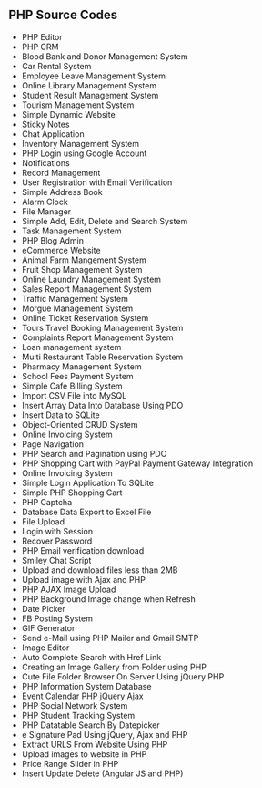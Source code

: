 <h2> PHP Source Codes </h2>
<ul>

 <li><a target="_blank" href="https://github.com/manjunath5496/PHP-Source-Codes/blob/master/php_1.rar" style="text-decoration:none;">PHP Editor</a></li>
  <li><a target="_blank" href="https://github.com/manjunath5496/PHP-CRM" style="text-decoration:none;">PHP CRM</a></li>
 <li><a target="_blank" href="https://github.com/manjunath5496/PHP-Source-Codes/blob/master/bloodbank and donar management system.rar" style="text-decoration:none;">Blood Bank and Donor Management System</a></li>
 <li><a target="_blank" href="https://github.com/manjunath5496/PHP-Source-Codes/blob/master/Car Rental Portal Project.rar" style="text-decoration:none;">Car Rental System </a></li>
 <li><a target="_blank" href="https://github.com/manjunath5496/PHP-Source-Codes/blob/master/Employee Leave Management System.rar" style="text-decoration:none;">Employee Leave Management System</a></li>
 <li><a target="_blank" href="https://github.com/manjunath5496/PHP-Source-Codes/blob/master/Online Library Management System.rar" style="text-decoration:none;">Online Library Management System</a></li>
 <li><a target="_blank" href="https://github.com/manjunath5496/PHP-Source-Codes/blob/master/Student Result Management System.rar" style="text-decoration:none;">Student Result Management System</a></li>
 <li><a target="_blank" href="https://github.com/manjunath5496/PHP-Source-Codes/blob/master/Tourism Management System.rar" style="text-decoration:none;">Tourism Management System</a></li>
  <li><a target="_blank" href="https://github.com/manjunath5496/PHP-Source-Codes/blob/master/simple-website.rar" style="text-decoration:none;">Simple Dynamic Website</a></li>
   <li><a target="_blank" href="https://github.com/manjunath5496/PHP-Source-Codes/blob/master/stickyNotes-master.rar" style="text-decoration:none;">Sticky Notes</a></li>
     <li><a target="_blank" href="https://github.com/manjunath5496/PHP-Source-Codes/blob/master/Chat-Application.rar" style="text-decoration:none;">Chat Application</a></li>
      <li><a target="_blank" href="https://github.com/manjunath5496/PHP-Source-Codes/blob/master/inventory_2014.rar" style="text-decoration:none;">Inventory Management System</a></li>
   
<li><a target="_blank" href="https://github.com/manjunath5496/PHP-Source-Codes/blob/master/Login with Google.rar" style="text-decoration:none;">PHP Login using Google Account</a></li>
  <li><a target="_blank" href="https://github.com/manjunath5496/PHP-Source-Codes/blob/master/notifications.rar" style="text-decoration:none;">Notifications</a></li>
   <li><a target="_blank" href="https://github.com/manjunath5496/PHP-Source-Codes/blob/master/recordmanagement.rar" style="text-decoration:none;">Record Management</a></li>
     <li><a target="_blank" href="https://github.com/manjunath5496/PHP-Source-Codes/blob/master/signup-email-verification.rar" style="text-decoration:none;">User Registration with Email Verification</a></li>
      <li><a target="_blank" href="https://github.com/manjunath5496/PHP-Source-Codes/blob/master/simple_address_book_php_mysql_pdo.rar" style="text-decoration:none;">Simple Address Book</a></li>
   
   <li><a target="_blank" href="https://github.com/manjunath5496/PHP-Source-Codes/blob/master/alarm_clock.rar" style="text-decoration:none;">Alarm Clock</a></li>
  <li><a target="_blank" href="https://github.com/manjunath5496/PHP-Source-Codes/blob/master/myfilemgr.rar" style="text-decoration:none;">File Manager</a></li>
   <li><a target="_blank" href="https://github.com/manjunath5496/PHP-Source-Codes/blob/master/Simple Add, Edit, Delete and Search System.rar" style="text-decoration:none;">Simple Add, Edit, Delete and Search System</a></li>
     <li><a target="_blank" href="https://github.com/manjunath5496/PHP-Source-Codes/blob/master/tasks.rar" style="text-decoration:none;">Task Management System</a></li>
 
<li><a target="_blank" href="https://github.com/manjunath5496/PHP-Source-Codes/blob/master/PHP-Blog-Admin-master.rar" style="text-decoration:none;">PHP Blog Admin</a></li>
 <li><a target="_blank" href="https://github.com/manjunath5496/PHP-Source-Codes/blob/master/PHP-PDO-eCommerce-Store-master.rar" style="text-decoration:none;">eCommerce Website</a></li>
 
<li><a target="_blank" href="https://github.com/manjunath5496/PHP-Source-Codes/blob/master/Animal Farm Mangement System.rar" style="text-decoration:none;">Animal Farm Mangement System</a></li>
  <li><a target="_blank" href="https://github.com/manjunath5496/PHP-Source-Codes/blob/master/Fruit Shop Management System.rar" style="text-decoration:none;">Fruit Shop Management System</a></li>
   <li><a target="_blank" href="https://github.com/manjunath5496/PHP-Source-Codes/blob/master/Online Laundry Management Project.rar" style="text-decoration:none;">Online Laundry Management System</a></li>
     <li><a target="_blank" href="https://github.com/manjunath5496/PHP-Source-Codes/blob/master/Sales Report Management System.rar" style="text-decoration:none;">Sales Report Management System</a></li>
 
<li><a target="_blank" href="https://github.com/manjunath5496/PHP-Source-Codes/blob/master/Traffic Management System.rar" style="text-decoration:none;">Traffic Management System</a></li>
 
   
  <li><a target="_blank" href="https://github.com/manjunath5496/PHP-Source-Codes/blob/master/Morgue Management System.rar" style="text-decoration:none;">Morgue Management System</a></li>
   <li><a target="_blank" href="https://github.com/manjunath5496/PHP-Source-Codes/blob/master/Online Ticket Reservation System.rar" style="text-decoration:none;">Online Ticket Reservation System</a></li>
     <li><a target="_blank" href="https://github.com/manjunath5496/PHP-Source-Codes/blob/master/Tours Travel Booking Management System.rar" style="text-decoration:none;">Tours Travel Booking Management System</a></li>
 

     
  <li><a target="_blank" href="https://github.com/manjunath5496/PHP-Source-Codes/blob/master/Complaints Report Management System.rar" style="text-decoration:none;">Complaints Report Management System</a></li>
   <li><a target="_blank" href="https://github.com/manjunath5496/PHP-Source-Codes/blob/master/Loan management system.rar" style="text-decoration:none;">Loan management system</a></li>
     <li><a target="_blank" href="https://github.com/manjunath5496/PHP-Source-Codes/blob/master/Multi Restaurant Table Reservation System.rar" style="text-decoration:none;">Multi Restaurant Table Reservation System</a></li>
     
   
<li><a target="_blank" href="https://github.com/manjunath5496/PHP-Source-Codes/blob/master/Pharmacy Management System.rar" style="text-decoration:none;">Pharmacy Management System</a></li>
   <li><a target="_blank" href="https://github.com/manjunath5496/PHP-Source-Codes/blob/master/School Fees Payment System.rar" style="text-decoration:none;">School Fees Payment System</a></li>
     <li><a target="_blank" href="https://github.com/manjunath5496/PHP-Source-Codes/blob/master/Simple Cafe Billing System.rar" style="text-decoration:none;">Simple Cafe Billing System</a></li>
     
<li><a target="_blank" href="https://github.com/manjunath5496/PHP-Source-Codes/blob/master/Import CSV File into MySQL.rar" style="text-decoration:none;">Import CSV File into MySQL</a></li>
     
   
<li><a target="_blank" href="https://github.com/manjunath5496/PHP-Source-Codes/blob/master/Insert Array Data Into Database Using PDO.rar" style="text-decoration:none;">Insert Array Data Into Database Using PDO</a></li>
   <li><a target="_blank" href="https://github.com/manjunath5496/PHP-Source-Codes/blob/master/Insert Data to SQLite.rar" style="text-decoration:none;">Insert Data to SQLite</a></li>
     <li><a target="_blank" href="https://github.com/manjunath5496/PHP-Source-Codes/blob/master/Object-Oriented CRUD System.rar" style="text-decoration:none;">Object-Oriented CRUD System</a></li>
   
<li><a target="_blank" href="https://github.com/manjunath5496/PHP-Source-Codes/blob/master/Online Invoicing System.rar" style="text-decoration:none;">Online Invoicing System</a></li>
   <li><a target="_blank" href="https://github.com/manjunath5496/PHP-Source-Codes/blob/master/Page Navigation.rar" style="text-decoration:none;">Page Navigation</a></li>
     <li><a target="_blank" href="https://github.com/manjunath5496/PHP-Source-Codes/blob/master/PHP Search and Pagination using PDO.rar" style="text-decoration:none;">PHP Search and Pagination using PDO</a></li>
      
<li><a target="_blank" href="https://github.com/manjunath5496/PHP-Source-Codes/blob/master/PHP Shopping Cart with PayPal Payment Gateway Integration.rar" style="text-decoration:none;">PHP Shopping Cart with PayPal Payment Gateway Integration</a></li>
   
<li><a target="_blank" href="https://github.com/manjunath5496/PHP-Source-Codes/blob/master/Online Invoicing System.rar" style="text-decoration:none;">Online Invoicing System</a></li>
   <li><a target="_blank" href="https://github.com/manjunath5496/PHP-Source-Codes/blob/master/Simple Login Application To SQLite.rar" style="text-decoration:none;">Simple Login Application To SQLite</a></li>
     <li><a target="_blank" href="https://github.com/manjunath5496/PHP-Source-Codes/blob/master/Simple PHP Shopping Cart.rar" style="text-decoration:none;">Simple PHP Shopping Cart</a></li>
        
   <li><a target="_blank" href="https://github.com/manjunath5496/PHP-Source-Codes/blob/master/Captcha.rar" style="text-decoration:none;">PHP Captcha</a></li>
   
<li><a target="_blank" href="https://github.com/manjunath5496/PHP-Source-Codes/blob/master/Database Data Export to Excel File.rar" style="text-decoration:none;">Database Data Export to Excel File</a></li>
<li><a target="_blank" href="https://github.com/manjunath5496/PHP-Source-Codes/blob/master/File Upload.rar" style="text-decoration:none;">File Upload</a></li>
<li><a target="_blank" href="https://github.com/manjunath5496/PHP-Source-Codes/blob/master/Login with Session.rar" style="text-decoration:none;">Login with Session</a></li>
   
 <li><a target="_blank" href="https://github.com/manjunath5496/PHP-Source-Codes/blob/master/Recover Password.rar" style="text-decoration:none;">Recover Password</a></li>
     
<li><a target="_blank" href="https://github.com/manjunath5496/PHP-Source-Codes/blob/master/php-email-verification-download.rar" style="text-decoration:none;">PHP Email verification download</a></li>
   
<li><a target="_blank" href="https://github.com/manjunath5496/PHP-Source-Codes/blob/master/smiley-chat-script.rar" style="text-decoration:none;">Smiley Chat Script</a></li>
<li><a target="_blank" href="https://github.com/manjunath5496/PHP-Source-Codes/blob/master/Upload and download files less than 2MB.rar" style="text-decoration:none;">Upload and download files less than 2MB</a></li>
<li><a target="_blank" href="https://github.com/manjunath5496/PHP-Source-Codes/blob/master/upload image with ajax and php.rar" style="text-decoration:none;">Upload image with Ajax and PHP</a></li>
   
 <li><a target="_blank" href="https://github.com/manjunath5496/PHP-Source-Codes/blob/master/PHP AJAX Image Upload.rar" style="text-decoration:none;">PHP AJAX Image Upload</a></li>
     
    
 <li><a target="_blank" href="https://github.com/manjunath5496/PHP-Source-Codes/blob/master/PHP Background Image change when Refresh.rar" style="text-decoration:none;">PHP Background Image change when Refresh</a></li>
        
   
 <li><a target="_blank" href="https://github.com/manjunath5496/PHP-Source-Codes/blob/master/datepicker.rar" style="text-decoration:none;">Date Picker</a></li>
<li><a target="_blank" href="https://github.com/manjunath5496/PHP-Source-Codes/blob/master/fb-posting-system.rar" style="text-decoration:none;">FB Posting System</a></li>
   
 <li><a target="_blank" href="https://github.com/manjunath5496/PHP-Source-Codes/blob/master/GIF Generator.rar" style="text-decoration:none;">GIF Generator</a></li>
     
    
 <li><a target="_blank" href="https://github.com/manjunath5496/PHP-Source-Codes/blob/master/How to Send e-Mail using PHPMailer and Gmail SMTP.rar" style="text-decoration:none;">Send e-Mail using PHP Mailer and Gmail SMTP</a></li>
        
<li><a target="_blank" href="https://github.com/manjunath5496/PHP-Source-Codes/blob/master/image-editor.rar" style="text-decoration:none;">Image Editor</a></li>
<li><a target="_blank" href="https://github.com/manjunath5496/PHP-Source-Codes/blob/master/AutoComplete Search with Href Link [PHP MySQL ].rar" style="text-decoration:none;"> Auto Complete Search with Href Link </a></li>
   
 <li><a target="_blank" href="https://github.com/manjunath5496/PHP-Source-Codes/blob/master/Creating an Image Gallery from Folder using PHP.rar" style="text-decoration:none;">Creating an Image Gallery from Folder using PHP</a></li>
     
<li><a target="_blank" href="https://github.com/manjunath5496/PHP-Source-Codes/blob/master/cute_file_folder_browser_on_server_using_jquery_php.rar" style="text-decoration:none;">Cute File Folder Browser On Server Using jQuery PHP</a></li>
     
    
 <li><a target="_blank" href="https://github.com/manjunath5496/PHP-Source-Codes/blob/master/Information System Database.rar" style="text-decoration:none;">PHP Information System Database</a></li>
        
<li><a target="_blank" href="https://github.com/manjunath5496/PHP-Source-Codes/blob/master/event_calendar_php_jquery_ajax_part2.rar" style="text-decoration:none;">Event Calendar PHP jQuery Ajax</a></li>
<li><a target="_blank" href="https://github.com/manjunath5496/PHP-Source-Codes/blob/master/social_networking_site.rar" style="text-decoration:none;"> PHP Social Network System</a></li>
   
 <li><a target="_blank" href="https://github.com/manjunath5496/PHP-Source-Codes/blob/master/sts.rar" style="text-decoration:none;">PHP Student Tracking System</a></li>
     
  <li><a target="_blank" href="https://github.com/manjunath5496/PHP-Source-Codes/blob/master/datatable-search-by-datepicker.rar" style="text-decoration:none;">PHP Datatable Search By Datepicker</a></li>
     
     
   <li><a target="_blank" href="https://github.com/manjunath5496/PHP-Source-Codes/blob/master/eSignature Pad Using Jquery AJAX and PHP.rar" style="text-decoration:none;">e Signature Pad Using jQuery, Ajax and PHP</a></li>
<li><a target="_blank" href="https://github.com/manjunath5496/PHP-Source-Codes/blob/master/extract_urls_from_website_php.rar" style="text-decoration:none;"> Extract URLS From Website Using PHP</a></li>
   
 <li><a target="_blank" href="https://github.com/manjunath5496/PHP-Source-Codes/blob/master/Upload images to website in PHP.rar" style="text-decoration:none;">Upload images to website in PHP</a></li>
     
  <li><a target="_blank" href="https://github.com/manjunath5496/PHP-Source-Codes/blob/master/product.rar" style="text-decoration:none;">Price Range Slider in PHP</a></li>
     
       
  <li><a target="_blank" href="https://github.com/manjunath5496/PHP-Source-Codes/blob/master/angularjs_insert_update_delete.rar" style="text-decoration:none;">Insert Update Delete (Angular JS and PHP)</a></li>
      
   
 </ul>
